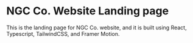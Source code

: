 # NGC Co. Website Landing page

This is the landing page for NGC Co. website, and it is built using React, Typescript, TailwindCSS, and Framer Motion.